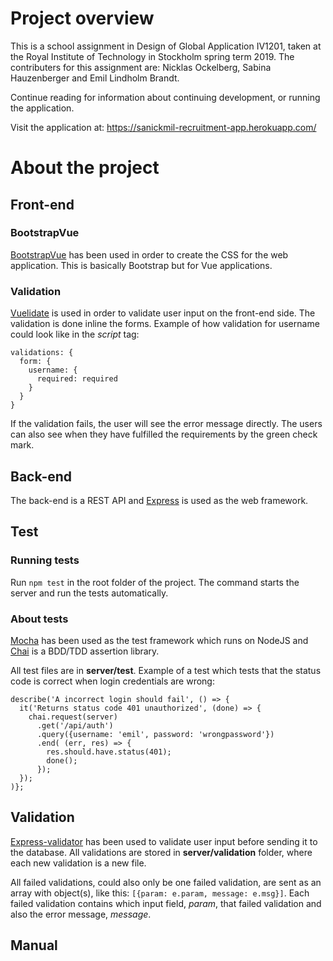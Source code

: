 # Project overview
This is a school assignment in Design of Global Application IV1201, taken at the Royal Institute of Technology in Stockholm spring term 2019. The contributers for this assignment are: Nicklas Ockelberg, Sabina Hauzenberger and Emil Lindholm Brandt.

Continue reading for information about continuing development, or running the application.

Visit the application at: https://sanickmil-recruitment-app.herokuapp.com/

# About the project

## Front-end

### BootstrapVue
[BootstrapVue](https://bootstrap-vue.js.org/) has been used in order to create the CSS for the web application. This is basically Bootstrap but for Vue applications.
### Validation
[Vuelidate](https://monterail.github.io/vuelidate/) is used in order to validate user input on the front-end side. The validation is done inline the forms. Example of how validation for username could look like in the *script* tag:
```
validations: {
  form: {
    username: {
      required: required
    }
  }
}
```
If the validation fails, the user will see the error message directly. The users can also see when they have fulfilled the requirements by the green check mark. 

## Back-end
The back-end is a REST API and [Express](https://expressjs.com/) is used as the web framework. 

## Test
### Running tests
Run ```npm test``` in the root folder of the project. The command starts the server and run the tests automatically.

### About tests
[Mocha](https://mochajs.org/) has been used as the test framework which runs on NodeJS and [Chai](https://www.chaijs.com/) is a BDD/TDD assertion library.

All test files are in **server/test**. Example of a test which tests that the status code is correct when login credentials are wrong:
```
describe('A incorrect login should fail', () => {
  it('Returns status code 401 unauthorized', (done) => {
    chai.request(server)
      .get('/api/auth')
      .query({username: 'emil', password: 'wrongpassword'})
      .end( (err, res) => {
        res.should.have.status(401);
        done();
      });
  });
)};
```

## Validation
[Express-validator](https://express-validator.github.io/docs/) has been used to validate user input before sending it to the database. All validations are stored in **server/validation** folder, where each new validation is a new file.

All failed validations, could also only be one failed validation, are sent as an array with object(s), like this: ```[{param: e.param, message: e.msg}]```. Each failed validation contains which input field, _param_, that failed validation and also the error message, _message_.

## Manual

